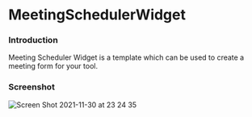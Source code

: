 # MeetingSchedulerWidget

<h3>Introduction</h3>
Meeting Scheduler Widget is a template which can be used to create a meeting form for your tool.
  
<h3>Screenshot</h3>

![Screen Shot 2021-11-30 at 23 24 35](https://user-images.githubusercontent.com/26448060/144102092-5ff31f6a-ec29-4a57-a202-757f3699d47e.png)
